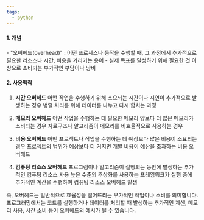 ```yaml
---
tags:
  - python
---
```

<h4>1.  개념</h4>
- "오버헤드(overhead)" :  어떤 프로세스나 동작을 수행할 때, 그 과정에서 추가적으로 필요한 리소스나 시간, 비용을 가리키는 용어
- 실제 목표를 달성하기 위해 필요한 것 이상으로 소비되는 부가적인 부담이나 낭비


<h4>2. 사용맥락</h4>

1. **시간 오버헤드**
		어떤 작업을 수행하기 위해 소요되는 시간이나 지연이 추가적으로 발생하는 경우
		 병렬 처리를 위해 데이터를 나누고 다시 합치는 과정
    
2. **메모리 오버헤드**
		어떤 작업을 수행하는 데 필요한 메모리 양보다 더 많은 메모리가 소비되는 경우
			자료구조나 알고리즘이 메모리를 비효율적으로 사용하는 경우
    
3. **비용 오버헤드**
		어떤 프로젝트나 작업을 수행하는 데 예상보다 많은 비용이 소요되는 경우
			프로젝트의 범위가 예상보다 더 커지면 개발 비용이 예산을 초과하는 비용 오버헤드
    
4. **컴퓨팅 리소스 오버헤드**
		 프로그램이나 알고리즘이 실행되는 동안에 발생하는 추가적인 컴퓨팅 리소스 사용
			 높은 수준의 추상화를 사용하는 프레임워크가 실행 중에 추가적인 계산을 수행하여 컴퓨팅 리소스 오버헤드 발생
    

즉, 오버헤드는 일반적으로 효율성을 떨어뜨리는 부가적인 작업이나 소비를 의미합니다. 프로그래밍에서는 코드를 실행하거나 데이터를 처리할 때 발생하는 추가적인 계산, 메모리 사용, 시간 소비 등이 오버헤드의 예시가 될 수 있습니다.

